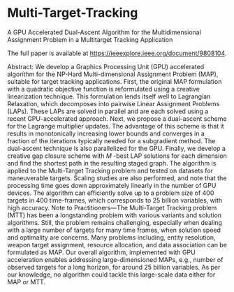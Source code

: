 # Multi-Target-Tracking
A GPU Accelerated Dual-Ascent Algorithm for the Multidimensional Assignment Problem in a Multitarget Tracking Application


The full paper is available at https://ieeexplore.ieee.org/document/9808104. 

Abstract:
We develop a Graphics Processing Unit (GPU) accelerated algorithm for the NP-Hard Multi-dimensional Assignment Problem (MAP), suitable for target tracking applications. First, the original MAP formulation with a quadratic objective function is reformulated using a creative linearization technique. This formulation lends itself well to Lagrangian Relaxation, which decomposes into pairwise Linear Assignment Problems (LAPs). These LAPs are solved in parallel and are each solved using a recent GPU-accelerated approach. Next, we propose a dual-ascent scheme for the Lagrange multiplier updates. The advantage of this scheme is that it results in monotonically increasing lower bounds and converges in a fraction of the iterations typically needed for a subgradient method. The dual-ascent technique is also parallelized for the GPU. Finally, we develop a creative gap closure scheme with $M$ -best LAP solutions for each dimension and find the shortest path in the resulting staged graph. The algorithm is applied to the Multi-Target Tracking problem and tested on datasets for maneuverable targets. Scaling studies are also performed, and note that the processing time goes down approximately linearly in the number of GPU devices. The algorithm can efficiently solve up to a problem size of 400 targets in 400 time-frames, which corresponds to 25 billion variables, with high accuracy. Note to Practitioners—The Multi-Target Tracking problem (MTT) has been a longstanding problem with various variants and solution algorithms. Still, the problem remains challenging, especially when dealing with a large number of targets for many time frames, when solution speed and optimality are concerns. Many problems including, entity resolution, weapon target assignment, resource allocation, and data association can be formulated as MAP. Our overall algorithm, implemented with GPU acceleration enables addressing large-dimensioned MAPs, e.g., number of observed targets for a long horizon, for around 25 billion variables. As per our knowledge, no algorithm could tackle this large-scale data either for MAP or MTT.

